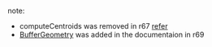 note:
- computeCentroids was removed in r67 [refer](https://github.com/mrdoob/three.js/issues/5368)
- [BufferGeometry](http://threejs.org/docs/#Reference/Core/BufferGeometry) was added in the documentaion in r69
